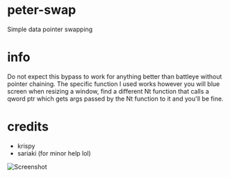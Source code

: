 # peter-swap
 Simple data pointer swapping

# info
Do not expect this bypass to work for anything better than battleye without pointer chaining.
The specific function I used works however you will blue screen when resizing a window, find a different Nt function that calls a qword ptr which gets args passed by the Nt function to it and you'll be fine.

# credits
* krispy
* sariaki (for minor help lol)

![Screenshot](https://raw.githubusercontent.com/krispybyte/peter-swap/main/screenshot.PNG)
